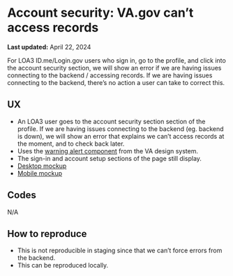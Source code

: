 # Account security: VA.gov can’t access records
**Last updated:** April 22, 2024

For LOA3 ID.me/Login.gov users who sign in, go to the profile, and click into the account security section, we will show an error if we are having issues connecting to the backend / accessing records. If we are having issues connecting to the backend, there’s no action a user can take to correct this.

## UX
* An LOA3 user goes to the account security section section of the profile. If we are having issues connecting to the backend (eg. backend is down), we will show an error that explains we can’t access records at the moment, and to check back later.
* Uses the [warning alert component](https://design.va.gov/components/alert#warning-alert)  from the VA design system.
* The sign-in and account setup sections of the page still display.
* [Desktop mockup](https://www.figma.com/file/05k2PTmuDVgBj2HnzUZayg/Profile---Account-Security?type=design&node-id=0-346&mode=design&t=EjU8iLKh728VGBef-11) 
* [Mobile mockup](https://www.figma.com/file/05k2PTmuDVgBj2HnzUZayg/Profile---Account-Security?type=design&node-id=0-61&mode=design&t=CFSATz6fDxCW8ldl-11)

## Codes
N/A

## How to reproduce
* This is not reproducible in staging since that we can’t force errors from the backend.
* This can be reproduced locally.
